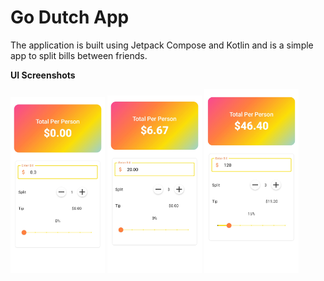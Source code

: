 # Go Dutch App

The application is built using Jetpack Compose and Kotlin and is a simple app to split bills between friends.

**UI Screenshots**


<img src="images/screenshot1.jpg" alt="Screenshots" width="30%">
<img src="images/screenshot2.jpg" alt="Screenshots" width="30%">
<img src="images/screenshot3.jpg" alt="Screenshots" width="30%">
